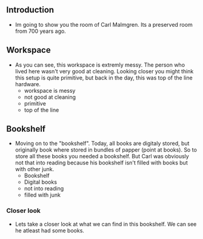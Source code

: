 ## Introduction
* Im going to show you the room of Carl Malmgren. Its a preserved room from 700 years ago. 


## Workspace
* As you can see, this workspace is extremly messy. The person who lived here wasn't very good at cleaning. Looking closer you might think this setup is quite primitive, but back in the day, this was top of the line hardware.
	- workspace is messy
	- not good at cleaning
	- primitive
	- top of the line

## Bookshelf
* Moving on to the "bookshelf". Today, all books are digitaly stored, but originally book where stored in bundles of papper (point at books). So to store all these books you needed a bookshelf. But Carl was obviously not that into reading because his bookshelf isn't filled with books but with other junk.
	- Bookshelf 
	- Digital books
	- not into reading
	- filled with junk

### Closer look
* Lets take a closer look at what we can find in this bookshelf. We can see he atleast had some books. 